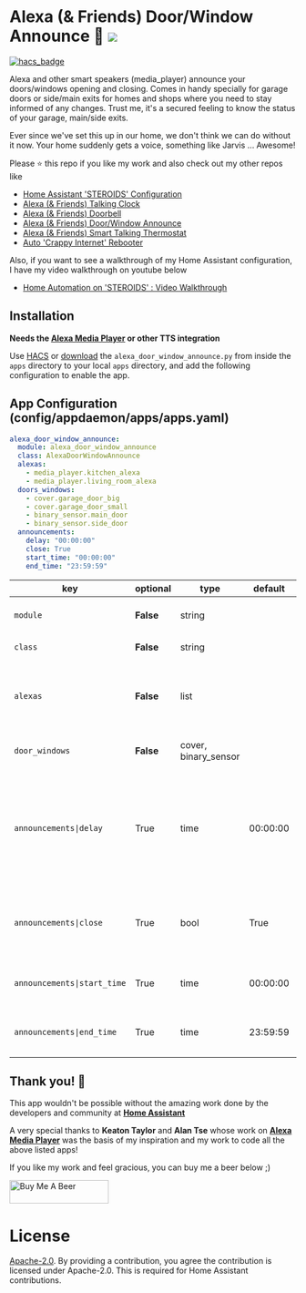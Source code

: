 # Alexa (& Friends) Door/Window Announce :chicken: <img src="https://poa5qzspd7.execute-api.us-east-1.amazonaws.com/live/hypercounterimage/7d054a64bdc14763b3e85eedc56773a4/counter.png" />

[![hacs_badge](https://img.shields.io/badge/HACS-Default-orange.svg)](https://github.com/custom-components/hacs)

Alexa and other smart speakers (media_player) announce your doors/windows opening and closing. Comes in handy specially for garage doors or side/main exits for homes and shops where you need to stay informed of any changes. Trust me, it's a secured feeling to know the status of your garage, main/side exits. 

Ever since we've set this up in our home, we don't think we can do without it now. Your home suddenly gets a voice, something like Jarvis ... Awesome! 

Please ⭐ this repo if you like my work and also check out my other repos like
- [Home Assistant 'STEROIDS' Configuration](https://github.com/UbhiTS/ha-config-ataraxis)
- [Alexa (& Friends) Talking Clock](https://github.com/UbhiTS/ad-alexatalkingclock)
- [Alexa (& Friends) Doorbell](https://github.com/UbhiTS/ad-alexadoorbell)
- [Alexa (& Friends) Door/Window Announce](https://github.com/UbhiTS/ad-alexadoorwindowannounce)
- [Alexa (& Friends) Smart Talking Thermostat](https://github.com/UbhiTS/ad-alexasmarttalkingthermostat)
- [Auto 'Crappy Internet' Rebooter](https://github.com/UbhiTS/ad-autointernetrebooter)

Also, if you want to see a walkthrough of my Home Assistant configuration, I have my video walkthrough on youtube below
- [Home Automation on 'STEROIDS' : Video Walkthrough](https://youtu.be/qqktLE9_45A)

## Installation
**Needs the [Alexa Media Player](https://github.com/custom-components/alexa_media_player) or other TTS integration**

Use [HACS](https://github.com/custom-components/hacs) or [download](https://github.com/UbhiTS/ad-alexadoorwindowannounce) the `alexa_door_window_announce.py` from inside the `apps` directory to your local `apps` directory, and add the following configuration to enable the app.

## App Configuration (config/appdaemon/apps/apps.yaml)
```yaml
alexa_door_window_announce:
  module: alexa_door_window_announce
  class: AlexaDoorWindowAnnounce
  alexas:
    - media_player.kitchen_alexa
    - media_player.living_room_alexa
  doors_windows:
    - cover.garage_door_big
    - cover.garage_door_small
    - binary_sensor.main_door
    - binary_sensor.side_door
  announcements:
    delay: "00:00:00"
    close: True
    start_time: "00:00:00"
    end_time: "23:59:59"
```

key | optional | type | default | description
-- | -- | -- | -- | --
`module` | **False** | string |  | The module name of the app.
`class` | **False** | string |  | The name of the Class.
`alexas` | **False** | list |  | Your smart speaker device(s) to target for the door/window announcements.
`door_windows` | **False** | cover, binary_sensor |  | The doors/windows to monitor.
`announcements\|delay` | True | time | 00:00:00 | The time duration to wait before announcing a door open (24h format). Useful to notify if a door has been open for a long time.
`announcements\|close` | True | bool | True | Announce the closing of the door. Set to False if you just want opening announcements.
`announcements\|start_time` | True | time | 00:00:00 | The time to enable the service. (24h format)
`announcements\|end_time` | True | time | 23:59:59 | The time to disable the service. (24h format)

## Thank you! :raised_hands:
This app wouldn't be possible without the amazing work done by the developers and community at **[Home Assistant](https://www.home-assistant.io/)**

A very special thanks to **Keaton Taylor** and **Alan Tse** whose work on **[Alexa Media Player](https://github.com/custom-components/alexa_media_player)** was the basis of my inspiration and my work to code all the above listed apps!

If you like my work and feel gracious, you can buy me a beer below ;)

<a href="https://www.buymeacoffee.com/ubhits" target="_blank">
<img src="https://www.buymeacoffee.com/assets/img/custom_images/orange_img.png"
     alt="Buy Me A Beer" 
     style="height:41px !important; width:174px !important;" />
</a>

# License
[Apache-2.0](LICENSE). By providing a contribution, you agree the contribution is licensed under Apache-2.0. This is required for Home Assistant contributions.
